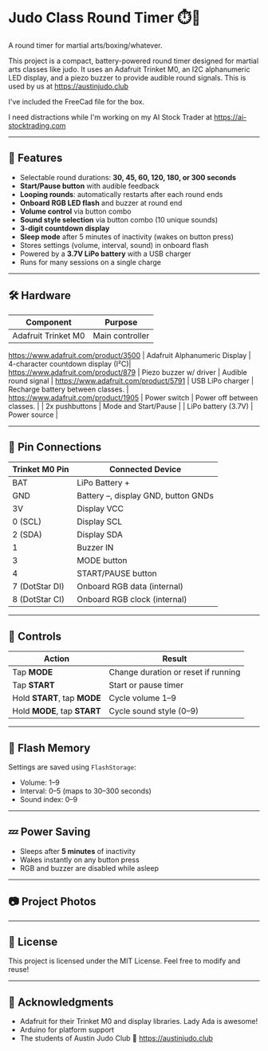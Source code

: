 # Judo Class Round Timer ⏱️🥋
 
A round timer for martial arts/boxing/whatever.

This project is a compact, battery-powered round timer designed for martial arts classes like judo. It uses an Adafruit Trinket M0, an I2C alphanumeric LED display, and a piezo buzzer to provide audible round signals.  This is used by us at https://austinjudo.club

I've included the FreeCad file for the box.

I need distractions while I'm working on my AI Stock Trader at https://ai-stocktrading.com

---

## 🔧 Features

- Selectable round durations: **30, 45, 60, 120, 180, or 300 seconds**
- **Start/Pause button** with audible feedback
- **Looping rounds**: automatically restarts after each round ends
- **Onboard RGB LED flash** and buzzer at round end
- **Volume control** via button combo
- **Sound style selection** via button combo (10 unique sounds)
- **3-digit countdown display**
- **Sleep mode** after 5 minutes of inactivity (wakes on button press)
- Stores settings (volume, interval, sound) in onboard flash
- Powered by a **3.7V LiPo battery** with a USB charger
- Runs for many sessions on a single charge

---

## 🛠️ Hardware

| Component                      | Purpose                            |
|-------------------------------|------------------------------------|
| Adafruit Trinket M0           | Main controller                    |
https://www.adafruit.com/product/3500
| Adafruit Alphanumeric Display | 4-character countdown display (I²C)|
https://www.adafruit.com/product/879
| Piezo buzzer w/ driver        | Audible round signal               |
https://www.adafruit.com/product/5791
| USB LiPo charger              | Recharge battery between classes.  |
https://www.adafruit.com/product/1905
| Power switch                  | Power off between classes.         |
| 2x pushbuttons                | Mode and Start/Pause               |
| LiPo battery (3.7V)           | Power source                       |

---

## 🔌 Pin Connections

| Trinket M0 Pin | Connected Device        |
|----------------|-------------------------|
| BAT            | LiPo Battery +          |
| GND            | Battery –, display GND, button GNDs |
| 3V             | Display VCC             |
| 0 (SCL)        | Display SCL             |
| 2 (SDA)        | Display SDA             |
| 1              | Buzzer IN               |
| 3              | MODE button             |
| 4              | START/PAUSE button      |
| 7 (DotStar DI) | Onboard RGB data (internal) |
| 8 (DotStar CI) | Onboard RGB clock (internal) |

---

## 🧠 Controls

| Action                         | Result                         |
|--------------------------------|--------------------------------|
| Tap **MODE**                  | Change duration or reset if running |
| Tap **START**                 | Start or pause timer          |
| Hold **START**, tap **MODE** | Cycle volume 1–9              |
| Hold **MODE**, tap **START** | Cycle sound style (0–9)      |

---

## 💾 Flash Memory

Settings are saved using `FlashStorage`:
- Volume: 1–9
- Interval: 0–5 (maps to 30–300 seconds)
- Sound index: 0–9

---

## 💤 Power Saving

- Sleeps after **5 minutes** of inactivity
- Wakes instantly on any button press
- RGB and buzzer are disabled while asleep

---

## 📷 Project Photos

---

## 📜 License

This project is licensed under the MIT License. Feel free to modify and reuse!

---

## 🙌 Acknowledgments

- Adafruit for their Trinket M0 and display libraries.  Lady Ada is awesome!
- Arduino for platform support
- The students of Austin Judo Club 🥋  https://austinjudo.club
